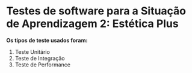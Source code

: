 # Testes de software para a Situação de Aprendizagem 2: Estética Plus #

**Os tipos de teste usados foram:**
1. Teste Unitário
2. Teste de Integração
3. Teste de Performance